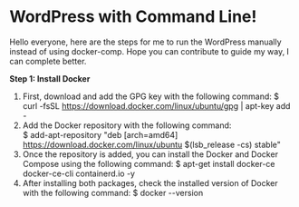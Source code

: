 # WordPress with Command Line!
Hello everyone, here are the steps for me to run the WordPress manually instead of using docker-comp. Hope you can contribute to guide my way, I can complete better.

**Step 1: Install Docker**
1. First, download and add the GPG key with the following command:
$ curl -fsSL https://download.docker.com/linux/ubuntu/gpg | apt-key add -
2. Add the Docker repository with the following command:  
$ add-apt-repository "deb [arch=amd64] https://download.docker.com/linux/ubuntu $(lsb_release -cs) stable"
3. Once the repository is added, you can install the Docker and Docker Compose using the following command:
$ apt-get install docker-ce docker-ce-cli containerd.io  -y
4. After installing both packages, check the installed version of Docker with the following command:
$ docker --version
